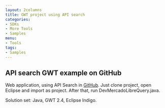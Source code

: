 ```yaml
---
layout: 2columns
title: GWT project using API search
categories: 
- SDKs 
- More Tools
- Samples
menu: 
- Tools
tags: 
- Samples 
---
```



## API search GWT example on GitHub

Web application, using API Search in [GitHub](https://github.com/nmoraes/queryItem).
Just clone project, open Eclipse and import as project. After that, run DevMercadoLibreQuery.java.

Solution set: Java, GWT 2.4, Eclipse Indigo.